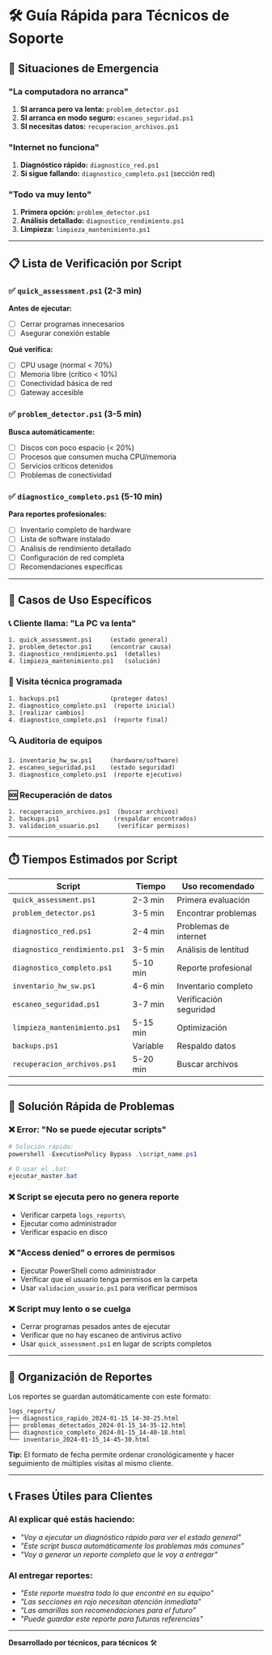 # 🛠️ Guía Rápida para Técnicos de Soporte

## 🚨 Situaciones de Emergencia

### "La computadora no arranca"
1. **SI arranca pero va lenta:** `problem_detector.ps1`
2. **SI arranca en modo seguro:** `escaneo_seguridad.ps1`
3. **SI necesitas datos:** `recuperacion_archivos.ps1`

### "Internet no funciona"
1. **Diagnóstico rápido:** `diagnostico_red.ps1`
2. **Si sigue fallando:** `diagnostico_completo.ps1` (sección red)

### "Todo va muy lento"
1. **Primera opción:** `problem_detector.ps1`
2. **Análisis detallado:** `diagnostico_rendimiento.ps1`
3. **Limpieza:** `limpieza_mantenimiento.ps1`

---

## 📋 Lista de Verificación por Script

### ✅ `quick_assessment.ps1` (2-3 min)
**Antes de ejecutar:**
- [ ] Cerrar programas innecesarios
- [ ] Asegurar conexión estable

**Qué verifica:**
- [ ] CPU usage (normal < 70%)
- [ ] Memoria libre (crítico < 10%)
- [ ] Conectividad básica de red
- [ ] Gateway accesible

### ✅ `problem_detector.ps1` (3-5 min)
**Busca automáticamente:**
- [ ] Discos con poco espacio (< 20%)
- [ ] Procesos que consumen mucha CPU/memoria
- [ ] Servicios críticos detenidos
- [ ] Problemas de conectividad

### ✅ `diagnostico_completo.ps1` (5-10 min)
**Para reportes profesionales:**
- [ ] Inventario completo de hardware
- [ ] Lista de software instalado
- [ ] Análisis de rendimiento detallado
- [ ] Configuración de red completa
- [ ] Recomendaciones específicas

---

## 🎯 Casos de Uso Específicos

### 📞 **Cliente llama: "La PC va lenta"**
```
1. quick_assessment.ps1     (estado general)
2. problem_detector.ps1     (encontrar causa)
3. diagnostico_rendimiento.ps1  (detalles)
4. limpieza_mantenimiento.ps1   (solución)
```

### 💼 **Visita técnica programada**
```
1. backups.ps1              (proteger datos)
2. diagnostico_completo.ps1  (reporte inicial)
3. [realizar cambios]
4. diagnostico_completo.ps1  (reporte final)
```

### 🔍 **Auditoría de equipos**
```
1. inventario_hw_sw.ps1     (hardware/software)
2. escaneo_seguridad.ps1    (estado seguridad)
3. diagnostico_completo.ps1  (reporte ejecutivo)
```

### 🆘 **Recuperación de datos**
```
1. recuperacion_archivos.ps1  (buscar archivos)
2. backups.ps1               (respaldar encontrados)
3. validacion_usuario.ps1     (verificar permisos)
```

---

## ⏱️ Tiempos Estimados por Script

| Script | Tiempo | Uso recomendado |
|--------|--------|-----------------|
| `quick_assessment.ps1` | 2-3 min | Primera evaluación |
| `problem_detector.ps1` | 3-5 min | Encontrar problemas |
| `diagnostico_red.ps1` | 2-4 min | Problemas de internet |
| `diagnostico_rendimiento.ps1` | 3-5 min | Análisis de lentitud |
| `diagnostico_completo.ps1` | 5-10 min | Reporte profesional |
| `inventario_hw_sw.ps1` | 4-6 min | Inventario completo |
| `escaneo_seguridad.ps1` | 3-7 min | Verificación seguridad |
| `limpieza_mantenimiento.ps1` | 5-15 min | Optimización |
| `backups.ps1` | Variable | Respaldo datos |
| `recuperacion_archivos.ps1` | 5-20 min | Buscar archivos |

---

## 🔧 Solución Rápida de Problemas

### ❌ Error: "No se puede ejecutar scripts"
```powershell
# Solución rápida:
powershell -ExecutionPolicy Bypass .\script_name.ps1

# O usar el .bat:
ejecutar_master.bat
```

### ❌ Script se ejecuta pero no genera reporte
- Verificar carpeta `logs_reports\`
- Ejecutar como administrador
- Verificar espacio en disco

### ❌ "Access denied" o errores de permisos
- Ejecutar PowerShell como administrador
- Verificar que el usuario tenga permisos en la carpeta
- Usar `validacion_usuario.ps1` para verificar permisos

### ❌ Script muy lento o se cuelga
- Cerrar programas pesados antes de ejecutar
- Verificar que no hay escaneo de antivirus activo
- Usar `quick_assessment.ps1` en lugar de scripts completos

---

## 📁 Organización de Reportes

Los reportes se guardan automáticamente con este formato:
```
logs_reports/
├── diagnostico_rapido_2024-01-15_14-30-25.html
├── problemas_detectados_2024-01-15_14-35-12.html
├── diagnostico_completo_2024-01-15_14-40-18.html
└── inventario_2024-01-15_14-45-30.html
```

**Tip:** El formato de fecha permite ordenar cronológicamente y hacer seguimiento de múltiples visitas al mismo cliente.

---

## 📞 Frases Útiles para Clientes

### Al explicar qué estás haciendo:
- *"Voy a ejecutar un diagnóstico rápido para ver el estado general"*
- *"Este script busca automáticamente los problemas más comunes"*
- *"Voy a generar un reporte completo que le voy a entregar"*

### Al entregar reportes:
- *"Este reporte muestra todo lo que encontré en su equipo"*
- *"Las secciones en rojo necesitan atención inmediata"*
- *"Las amarillas son recomendaciones para el futuro"*
- *"Puede guardar este reporte para futuras referencias"*

---

**Desarrollado por técnicos, para técnicos** 🛠️